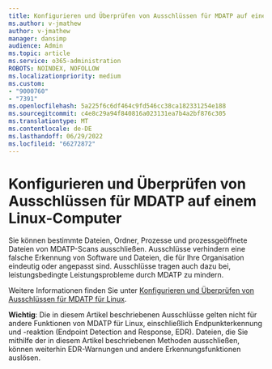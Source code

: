 ```yaml
---
title: Konfigurieren und Überprüfen von Ausschlüssen für MDATP auf einem Linux-Computer
ms.author: v-jmathew
author: v-jmathew
manager: dansimp
audience: Admin
ms.topic: article
ms.service: o365-administration
ROBOTS: NOINDEX, NOFOLLOW
ms.localizationpriority: medium
ms.custom:
- "9000760"
- "7391"
ms.openlocfilehash: 5a225f6c6df464c9fd546cc38ca182331254e188
ms.sourcegitcommit: c4e8c29a94f840816a023131ea7b4a2bf876c305
ms.translationtype: MT
ms.contentlocale: de-DE
ms.lasthandoff: 06/29/2022
ms.locfileid: "66272872"
---
```

# <a name="configure-and-validate-exclusions-for-mdatp-on-a-linux-machine"></a>Konfigurieren und Überprüfen von Ausschlüssen für MDATP auf einem Linux-Computer

Sie können bestimmte Dateien, Ordner, Prozesse und prozessgeöffnete Dateien von MDATP-Scans ausschließen. Ausschlüsse verhindern eine falsche Erkennung von Software und Dateien, die für Ihre Organisation eindeutig oder angepasst sind. Ausschlüsse tragen auch dazu bei, leistungsbedingte Leistungsprobleme durch MDATP zu mindern.

Weitere Informationen finden Sie unter [Konfigurieren und Überprüfen von Ausschlüssen für MDATP für Linux](https://go.microsoft.com/fwlink/?linkid=2144517).

**Wichtig**: Die in diesem Artikel beschriebenen Ausschlüsse gelten nicht für andere Funktionen von MDATP für Linux, einschließlich Endpunkterkennung und -reaktion (Endpoint Detection and Response, EDR). Dateien, die Sie mithilfe der in diesem Artikel beschriebenen Methoden ausschließen, können weiterhin EDR-Warnungen und andere Erkennungsfunktionen auslösen.
